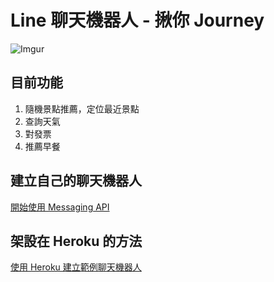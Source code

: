 # Line 聊天機器人 - 揪你 Journey

![Imgur](https://imgur.com/RY03a1K)


## 目前功能

1. 隨機景點推薦，定位最近景點
2. 查詢天氣
3. 對發票
4. 推薦早餐

## 建立自己的聊天機器人
[開始使用 Messaging API]("https://developers.line.biz/zh-hant/docs/messaging-api/getting-started/#%E5%BB%BA%E7%AB%8B-channel")


## 架設在 Heroku 的方法

[使用 Heroku 建立範例聊天機器人]("https://developers.line.biz/zh-hant/docs/messaging-api/building-sample-bot-with-heroku/#%E9%96%8B%E5%A7%8B%E4%B9%8B%E5%89%8D")


